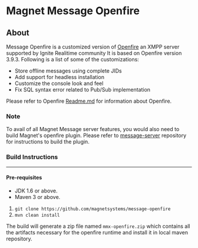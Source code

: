 Magnet Message Openfire
========

About
-----
Message Openfire is a customized version of [Openfire](https://github.com/igniterealtime/Openfire) an XMPP server supported by Ignite Realitime community
It is based on Openfire version 3.9.3. Following is a list of some of the customizations:

- Store offline messages using complete JIDs
- Add support for headless installation
- Customize the console look and feel
- Fix SQL syntax error related to Pub/Sub implementation

Please refer to Openfire [Readme.md](https://github.com/igniterealtime/Openfire/blob/master/README.md) for information about Openfire.

### Note
To avail of all Magnet Message server features, you would also need to build Magnet's openfire plugin. Please refer to [message-server](https://github.com/magnetsystems/message-server)
repository for instructions to build the plugin.

### Build Instructions
----------------------

#### Pre-requisites
- JDK 1.6 or above.
- Maven 3 or above.

1. `git clone https://github.com/magnetsystems/message-openfire`
2. `mvn clean install`

The build will generate a zip file named `mmx-openfire.zip` which contains all the artifacts necessary for the openfire runtime and install it in local maven repository.

